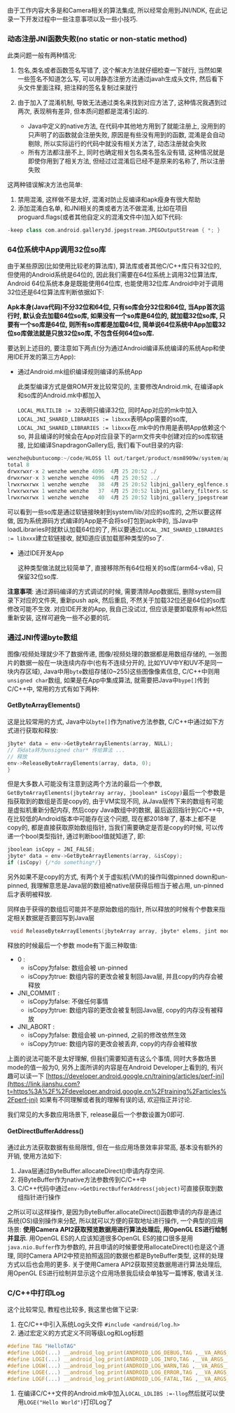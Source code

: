 由于工作内容大多是和Camera相关的算法集成, 所以经常会用到JNI/NDK, 在此记录一下开发过程中一些注意事项以及一些小技巧.

### 动态注册JNI函数失败(no static or non-static method)

此类问题一般有两种情况:

1. 包名,类名或者函数签名写错了, 这个解决方法就仔细检查一下就行, 当然如果一些签名不知道怎么写, 可以用静态注册方法通过javah生成头文件, 然后看下头文件里面注释, 把注释的签名复制过来就行

1. 由于加入了混淆机制, 导致无法通过类名来找到对应方法了, 这种情况我遇到过两次, 表现稍有差异, 但本质问题都是混淆引起的.
   - Java中定义的native方法, 在代码中其他地方用到了就能注册上, 没用到的只声明了的函数就会注册失败, 原因是有些没有用到的函数, 混淆是会自动剔除, 所以实际运行的代码中就没有相关方法了, 动态注册就会失败
   - 所有方法都注册不上, 同时也确定相关包名类名签名没有错, 这种情况就是即使你用到了相关方法, 但经过过混淆后已经不是原来的名称了, 所以注册失败

这两种错误解决方法也简单:

1. 禁用混淆, 这样做不是太好, 混淆对防止反编译和apk瘦身有很大帮助
2. 添加混淆白名单, 和JNI相关的类或者方法不做混淆, 比如在项目proguard.flags(或者其他自定义的混淆文件中)加入如下代码:

```cpp
-keep class com.android.gallery3d.jpegstream.JPEGOutputStream { *; }
```

### 64位系统中App调用32位so库

由于某些原因(比如使用比较老的算法库), 算法库或者其他C/C++库只有32位的, 但使用的Android系统是64位的,  因此我们需要在64位系统上调用32位算法库, Android 64位系统本身是既能使用64位库,  也能使用32位库.Android中对于调用32位还是64位算法库判断依据如下:

**Apk本身(Java代码)不分32位和64位, 只有so库会分32位和64位, 当App首次运行时,  默认会去加载64位so库, 如果没有一个so库是64位的, 就加载32位so库, 只要有一个so库是64位, 则所有so库都是加载64位,  简单说64位系统中App加载32位so库做法就是只放32位so库, 不包含任何64位so库.**

要达到上述目的, 要注意如下两点(分为通过Android编译系统编译的系统App和使用IDE开发的第三方App):

- 通过Android.mk组织编译规则编译的系统App

  此类型编译方式是做ROM开发比较常见的, 主要修改Android.mk, 在编译apk和so库的Android.mk中都加入

  `LOCAL_MULTILIB := 32`表明只编译32位, 同时App对应的mk中加入`LOCAL_JNI_SHARED_LIBRARIES := libxxx`表明App需要的so库, `LOCAL_JNI_SHARED_LIBRARIES := libxxx`在.mk中的作用是表明App依赖这个so, 并且编译的时候会在App对应目录下的arm文件夹中创建对应的so库软链接, 比如编译SnapdragonGallery后, 我们看下out目录的内容:

```c
wenzhe@ubuntucomp:~/code/HLOS$ ll out/target/product/msm8909w/system/app/SnapdragonGallery/lib/arm/
total 8
drwxrwxr-x 2 wenzhe wenzhe 4096  4月 25 20:52 ./
drwxrwxr-x 3 wenzhe wenzhe 4096  4月 25 20:52 ../
lrwxrwxrwx 1 wenzhe wenzhe   38  4月 25 20:52 libjni_gallery_eglfence.so -> /system/lib/libjni_gallery_eglfence.so
lrwxrwxrwx 1 wenzhe wenzhe   37  4月 25 20:52 libjni_gallery_filters.so -> /system/lib/libjni_gallery_filters.so
lrwxrwxrwx 1 wenzhe wenzhe   40  4月 25 20:52 libjni_gallery_jpegstream.so -> /system/lib/libjni_gallery_jpegstream.so
```

可以看到一些so库是通过软链接映射到system/lib/对应的so库的, 之所以要这样做, 因为系统源码方式编译的App是不会将so打包到apk中的, 当Java中loadLibraries时就默认加载64位的了, 所以要通过`LOCAL_JNI_SHARED_LIBRARIES := libxxx`建立软链接收, 就知道应该加载那种类型的so了.

- 通过IDE开发App

  这种类型做法就比较简单了, 直接移除所有64位相关的so库(arm64-v8a), 只保留32位so库.

**注意事项**: 通过源码编译的方式调试的时候, 需要清除App数据后, 删除system目录下对应的文件夹,  重新push apk, 然后重启, 不然关于加载32位还是64位的so库修改可能不生效. 对应IDE开发的App, 我自己没试过,  但应该是要卸载原有apk然后重新安装, 这样可避免一些不必要的坑.

### 通过JNI传递byte数组

图像/视频处理就少不了数据传递, 图像/视频处理的数据都是用数组存储的, 一张图片的数据一般在一块连续内存中(也有不连续分开的, 比如YUV中Y和UV不是同一块内存区域), Java中用`byte`数组存储(0~255)这些图像像素信息, C/C++中则用`unsigned char`数组, 如果是在App中集成算法, 就需要把Java中`bype[]`传到C/C++中, 常用的方式有如下两种:

#### GetByteArrayElements()

这是比较常用的方式, Java中以`byte[]`作为native方法参数, C/C++中通过如下方式进行获取和释放:

```c
jbyte* data = env->GetByteArrayElements(array, NULL);
// 将data转为unsigned char* 传给算法 ...
// 释放
env->ReleaseByteArrayElements(array, data, 0);
}
```

但是大多数人可能没有注意到这两个方法的最后一个参数, `GetByteArrayElements(jbyteArray array, jboolean* isCopy)`最后一个参数是指获取到的数组是否是copy的,  由于VM实现不同, 从Java层传下来的数组有可能是虚拟机重新分配内存, 然后copy Java数组中的数据, 最后返回指针到C/C++中,  在比较低的Android版本中可能存在这个问题, 现在都2018年了, 基本上都不是copy的, 都是直接获取原始数组指针,  当我们需要确定是否是copy的时候, 可以传递一个bool类型指针, 通过判断bool值就知道了, 即:

```c
jboolean isCopy = JNI_FALSE;
jbyte* data = env->GetByteArrayElements(array, &isCopy);
if (isCopy) {/*do something*/}
```

另外如果不是copy的方式, 有两个关于虚拟机(VM)的操作叫做pinned down和un-pinned, 我理解意思是Java层的数组被native层获得后相当于被占用, un-pinned后才表明被释放.

同样由于获得的数组后可能并不是原始数组的指针, 所以释放的时候有个参数来指定相关数据是否要回写到Java层

```c
 void ReleaseByteArrayElements(jbyteArray array, jbyte* elems, jint mode)
```

释放的时候最后一个参数 mode有下面三种取值:

- 0 : 
  - isCopy为false: 数组会被 un-pinned
  - isCopy为true: 数组内容的更改会被复制回Java层, 并且copy的内存会被释放
- JNI_COMMIT : 
  - isCopy为false: 不做任何事情
  - isCopy为true: 数组内容的更改会被复制回Java层, copy的内存没有被释放
- JNI_ABORT : 
  - isCopy为false: 数组会被 un-pinned, 之前的修改依然生效
  - isCopy为true: 数组内容的更改会被丢弃, copy的内存会被释放

上面的说法可能不是太好理解, 但我们需要知道有这么个事情, 同时大多数场景mode的值一般为0, 另外上面所讲的内容是在Android Developer上看到的, 有兴趣可以读一下 [https://developer.android.google.cn/training/articles/perf-jni](https://link.jianshu.com?t=https%3A%2F%2Fdeveloper.android.google.cn%2Ftraining%2Farticles%2Fperf-jni)
 如果有不同理解或者我的理解有误的话, 欢迎指正并讨论.

我们常见的大多数应用场景下, release最后一个参数设置为0即可.

#### GetDirectBufferAddress()

通过此方法获取数据有些局限性, 但在一些应用场景效率非常高, 基本没有额外的开销, 使用方法如下:

1. Java层通过ByteBuffer.allocateDirect()申请内存空间.
2. 将ByteBuffer作为native方法参数传到C/C++中
3. C/C++代码中通过`env->GetDirectBufferAddress(jobject)`可直接获取到数组指针进行操作

之所以可以这样操作, 是因为ByteBuffer.allocateDirect()函数申请的内存是通过系统(OS)级别操作来分配, 所以就可以方便的获取地址进行操作, 一个典型的应用场景: **使用Camera API2获取预览数据用进行算法处理后, 用OpenGL ES进行绘制并显示**.
 用OpenGL ES的人应该知道很多OpenGL ES的接口很多是用`java.nio.Buffer`作为参数的, 并且申请的时候要使用allocateDirect()也是这个道理, 同时Camera API2中预览拍照返回的数据也都是ByteBuffer类型, 这样的处理方式以后也会用的更多.
 关于使用Camera API2获取预览数据用进行算法处理后, 用OpenGL ES进行绘制并显示这个应用场景我后续会单独写一篇博客, 敬请关注.

### C/C++中打印Log

这个比较常见, 教程也比较多, 我这里也做下记录:

1. 在C/C++中引入系统Log头文件 `#include <android/log.h>` 
2. 通过宏定义的方式定义不同等级Log和Log标题

```c
#define TAG "HelloTAG"
#define LOGD(...) __android_log_print(ANDROID_LOG_DEBUG,TAG ,__VA_ARGS__)
#define LOGI(...) __android_log_print(ANDROID_LOG_INFO,TAG ,__VA_ARGS__)
#define LOGW(...) __android_log_print(ANDROID_LOG_WARN,TAG ,__VA_ARGS__)
#define LOGE(...) __android_log_print(ANDROID_LOG_ERROR,TAG ,__VA_ARGS__)
#define LOGF(...) __android_log_print(ANDROID_LOG_FATAL,TAG ,__VA_ARGS__)
```

1. 在编译C/C++文件的Android.mk中加入`LOCAL_LDLIBS :=-llog`然后就可以使用`LOGE("Hello World")`打印Log了

